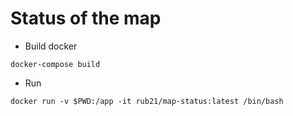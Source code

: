 # Status of the map 

- Build docker

```
docker-compose build
```

- Run


```
docker run -v $PWD:/app -it rub21/map-status:latest /bin/bash

```
